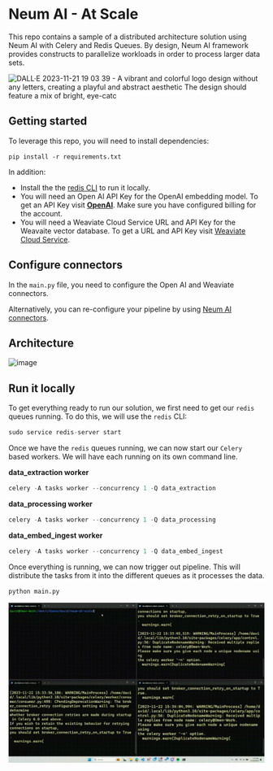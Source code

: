 # Neum AI - At Scale

This repo contains a sample of a distributed architecture solution using Neum AI with Celery and Redis Queues. By design, Neum AI framework provides constructs to parallelize workloads in order to process larger data sets. 

![DALL·E 2023-11-21 19 03 39 - A vibrant and colorful logo design without any letters, creating a playful and abstract aesthetic  The design should feature a mix of bright, eye-catc](https://github.com/NeumTry/neum-at-scale/assets/10717976/d54305e7-ec32-4492-99c8-d831214589fa)

## Getting started

To leverage this repo, you will need to install dependencies:

```
pip install -r requirements.txt
```

In addition:
- Install the  the [redis CLI](https://redis.io/docs/install/install-redis/install-redis-on-linux/) to run it locally.
- You will need an Open AI API Key for the OpenAI embedding model. To get an API Key visit **[OpenAI](https://platform.openai.com/signup)**. Make sure you have configured billing for the account.
- You will need a Weaviate Cloud Service URL and API Key for the Weavaite vector database. To get a URL and API Key visit [Weaviate Cloud Service](https://console.weaviate.cloud/dashboard).

## Configure connectors

In the `main.py` file, you need to configure the Open AI and Weaviate connectors. 

Alternatively, you can re-configure your pipeline by using [Neum AI connectors](https://docs.neum.ai/components/pipeline).

## Architecture
![image](https://github.com/NeumTry/neum-at-scale/assets/10717976/5734739a-36c5-4a81-a2a6-4f6ba95aa362)

## Run it locally

To get everything ready to run our solution, we first need to get our `redis` queues running. To do this, we will use the `redis` CLI:

```python
sudo service redis-server start
```

Once we have the `redis` queues running, we can now start our `Celery` based workers. We will have each running on its own command line.

**data_extraction worker**

```python
celery -A tasks worker --concurrency 1 -Q data_extraction
```

**data_processing worker**

```python
celery -A tasks worker --concurrency 1 -Q data_processing
```

**data_embed_ingest worker**

```python
celery -A tasks worker --concurrency 1 -Q data_embed_ingest
```

Once everything is running, we can now trigger out pipeline. This will distribute the tasks from it into the different queues as it processes the data.

```python
python main.py
```

![Command line GIF](neum-at-scale.gif)
